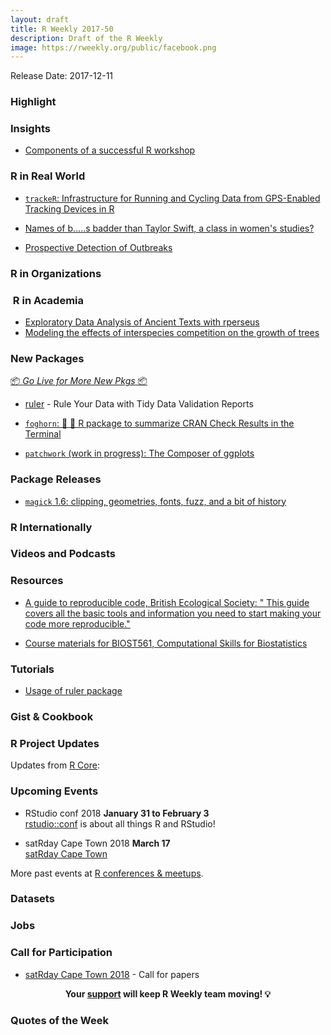 ```yaml
---
layout: draft
title: R Weekly 2017-50
description: Draft of the R Weekly
image: https://rweekly.org/public/facebook.png
---
```


Release Date: 2017-12-11

###  Highlight




### Insights

+ [Components of a successful R workshop](https://blog.cpsievert.me/2017/12/04/components-of-a-successful-r-workshop/)

### R in Real World

+ [`trackeR`: Infrastructure for Running and Cycling Data from GPS-Enabled Tracking Devices in R](https://www.jstatsoft.org/article/view/v082i07)

+ [Names of b.....s badder than Taylor Swift, a class in women's studies?](http://www.masalmon.eu/2017/12/05/badderb/)

+ [Prospective Detection of Outbreaks](https://arxiv.org/abs/1711.08960)

###  R in Organizations

###  R in Academia

+ [Exploratory Data Analysis of Ancient Texts with rperseus](https://ropensci.org/blog/2017/12/05/rperseus/)
+ [Modeling the effects of interspecies competition on the growth of trees](http://rpubs.com/rudeboybert/research_bytes_trees)


###  New Packages

<p class="added-hostname"><a href="https://rweekly.org/live" target="_blank" class="externalLink">📦 <i>Go Live for More New Pkgs</i> 📦</a></p>

+ [ruler](https://echasnovski.github.io/ruler/) - Rule Your Data with Tidy Data Validation Reports

+ [`foghorn`: 📢 🚢 R package to summarize CRAN Check Results in the Terminal](https://github.com/fmichonneau/foghorn)

+ [`patchwork` (work in progress): The Composer of ggplots](https://github.com/thomasp85/patchwork)
### Package Releases

+ [`magick` 1.6: clipping, geometries, fonts, fuzz, and a bit of history](https://ropensci.org/technotes/2017/12/05/magick-16/)


###  R Internationally





###  Videos and Podcasts




###  Resources

+ [A guide to reproducible code, British Ecological Society: " This guide covers all the basic tools and information you need to start making your code more reproducible."](http://www.britishecologicalsociety.org/wp-content/uploads/2017/12/guide-to-reproducible-code.pdf)

+ [Course materials for BIOST561, Computational Skills for Biostatistics](https://github.com/adw96/biostat561)


###  Tutorials

+ [Usage of ruler package](http://www.questionflow.org/2017/12/05/usage-of-ruler-package/)


### Gist & Cookbook


<!--<div class="post-more-begin"></div><div class="post-more-end"></div>-->


###  R Project Updates

Updates from [R Core](http://developer.r-project.org/blosxom.cgi/R-devel/NEWS):




###  Upcoming Events

+ RStudio conf 2018 **January 31 to February 3** <br />
[rstudio::conf](https://www.rstudio.com/conference/) is about all things R and RStudio!

+ satRday Cape Town 2018 **March 17** <br />
[satRday Cape Town](http://capetown2018.satrdays.org/)

<!-- + R/Finance 2018 **June 1 and 2** <br />
[Applied Finance with R](http://www.rinfinance.com).

+ [CascadiaRConf](https://cascadiarconf.com/) **June 2, 2018**
Portland, OR, US

+ [7eme Rencontres R](https://r2018-rennes.sciencesconf.org/)  **5 & 6 July 2018** <br />
Rennes - Agrocampus

+ useR! 2018 **July 10, 2018** <br />
The annual useR! conference is the main meeting of the international R user and developer community. -->

More past events at [R conferences & meetups](https://conf.rweekly.org).

### Datasets



### Jobs



###  Call for Participation

+ [satRday Cape Town 2018](http://capetown2018.satrdays.org/#callforpapers) - Call for papers

<p class="hide-support added-hostname support-rweekly" style="text-align: center;font-weight: bold;">Your <a class="non-visited externalLink" href="https://www.patreon.com/rweekly" onclick="pas(this)">support</a> will keep R Weekly team moving! 💡</p>

###  Quotes of the Week



